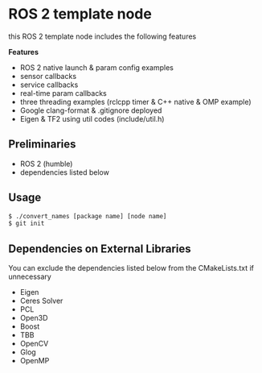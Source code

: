 # ROS 2 template node 

this ROS 2 template node includes the following features

**Features**

* ROS 2 native launch & param config examples
* sensor callbacks
* service callbacks
* real-time param callbacks
* three threading examples (rclcpp timer & C++ native & OMP example)
* Google clang-format & .gitignore deployed
* Eigen & TF2 using util codes (include/util.h) 

## Preliminaries

* ROS 2 (humble)
* dependencies listed below

## Usage

```bash
$ ./convert_names [package name] [node name]
$ git init
```

## Dependencies on External Libraries

You can exclude the dependencies listed below from the CMakeLists.txt if unnecessary

* Eigen
* Ceres Solver
* PCL
* Open3D
* Boost
* TBB
* OpenCV
* Glog
* OpenMP
